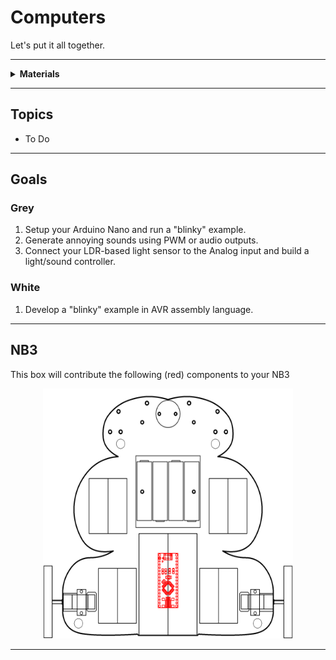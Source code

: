 # Computers

Let's put it all together.

----

<details><summary><b>Materials</b></summary><p>

Contents|Description| # |Data|Link|
:-------|:----------|:-:|:--:|:--:|
Microcontroller|01|Arduino Nano (rev.3)|[-D-](1)|[-L-](_data/datasheets/arduino_nano_rev3.pdf)|https://uk.farnell.com/arduino/a000005/arduino-nano-evaluation-board/dp/1848691|Loose|82|60|25
Piezo Buzzer|01|Piezoelectric speaker/transducer|[-D-](1)|[-L-](_data/datasheets/piezo_buzzer.pdf)|https://uk.farnell.com/tdk/ps1240p02bt/piezoelectric-buzzer-4khz-70dba/dp/3267212|Passive|30|30|1
Cable (MiniUSB-1m)|01|Mini-USB to Type-A cable (1 m)|[-D-](1)|-|https://uk.farnell.com/molex/88732-8602/usb-cable-2-0-plug-plug-1m/dp/1221071|Loose|100|50|15

</p></details>

----

## Topics

- To Do

----

## Goals

### Grey

1. Setup your Arduino Nano and run a "blinky" example.
2. Generate annoying sounds using PWM or audio outputs.
3. Connect your LDR-based light sensor to the Analog input and build a light/sound controller.

### White

1. Develop a "blinky" example in AVR assembly language.


----

## NB3

This box will contribute the following (red) components to your NB3

<p align="center">
<img src="_data/images/NB3_computers.png" alt="NB3 stage" width="400" height="400">
<p>

----
